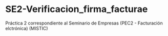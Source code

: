 # SE2-Verificacion_firma_facturae
Práctica 2 correspondiente al Seminario de Empresas (PEC2 - Facturación elctrónica) (MISTIC)

